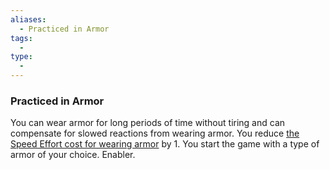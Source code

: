 ```yaml
---
aliases:
  - Practiced in Armor
tags:
  - 
type:
  - 
---
```

### Practiced in Armor

You can wear armor for long periods of time without tiring and can compensate for slowed reactions from wearing armor. You reduce [the Speed Effort cost for wearing armor](https://screwtapello.gitlab.io/cypher-system-reference/equipment.html#using-armor) by 1. You start the game with a type of armor of your choice. Enabler.